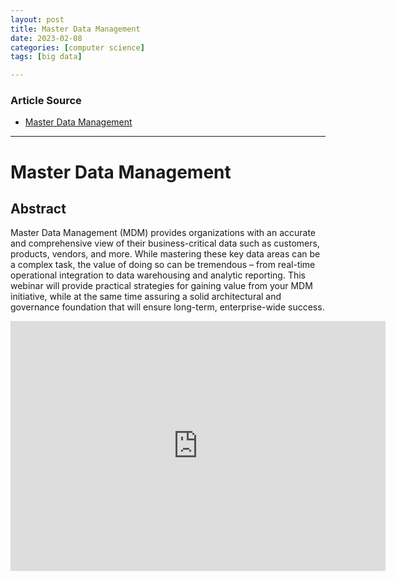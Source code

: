 ```yaml
---
layout: post
title: Master Data Management  
date: 2023-02-08
categories: [computer science]
tags: [big data]

---
```


### Article Source

* [Master Data Management](https://www.youtube.com/watch?v=awt4VuU-9FA)


---

# Master Data Management

## Abstract

Master Data Management (MDM) provides organizations with an accurate and comprehensive view of their business-critical data such as customers, products, vendors, and more. While mastering these key data areas can be a complex task, the value of doing so can be tremendous – from real-time operational integration to data warehousing and analytic reporting. This webinar will provide practical strategies for gaining value from your MDM initiative, while at the same time assuring a solid architectural and governance foundation that will ensure long-term, enterprise-wide success.


<iframe width="600" height="400" src="https://www.youtube.com/embed/awt4VuU-9FA" title="YouTube video player" frameborder="0" allow="accelerometer; autoplay; clipboard-write; encrypted-media; gyroscope; picture-in-picture; web-share" allowfullscreen></iframe>

